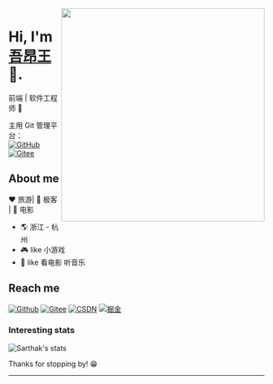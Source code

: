 <img align="right" width="400" height="420" src="https://pic.netbian.com/uploads/allimg/170603/224157-1496500917fcb1.jpg">

# Hi, I'm [吾昂王](https://github.com/Sun-Blog) 👋.

前端 | 软件工程师 🤖

主用 Git 管理平台：<br/>
[![GitHub](https://img.shields.io/badge/GitHub-%E5%90%BE%E6%98%82%E7%8E%8B-red)](https://github.com/Sun-Blog)
[![Gitee](https://img.shields.io/badge/Gitee-%E5%90%BE%E6%98%82%E7%8E%8B-orange.svg)](https://gitee.com/Sun-Blog)

## About me

:heart: 旅游| :black_heart: 极客 | :blue_heart: 电影

- :earth_americas: 浙江 - 杭州
- :video_game: like 小游戏
- :gem: like 看电影 听音乐

## Reach me

[![Github](https://img.shields.io/badge/GitHub-%E5%90%BE%E6%98%82%E7%8E%8B-red.svg)](https://github.com/Sun-Blog)
[![Gitee](https://img.shields.io/badge/Gitee-%E5%90%BE%E6%98%82%E7%8E%8B-orange.svg)](https://gitee.com/Sun-Blog)
[![CSDN](https://img.shields.io/badge/CSDN-%E5%90%BE%E6%98%82%E7%8E%8B-yellow.svg)](https://blog.csdn.net/qq_39264561)
[![掘金](https://img.shields.io/badge/%E6%8E%98%E9%87%91-%E5%90%BE%E6%98%82%E7%8E%8B-green.svg)](https://juejin.cn/user/2700056291190584/posts)

### Interesting stats

![Sarthak's stats](https://github-readme-stats.vercel.app/api?username=Sun-Blog&show_icons=true)

Thanks for stopping by! 😁

---
